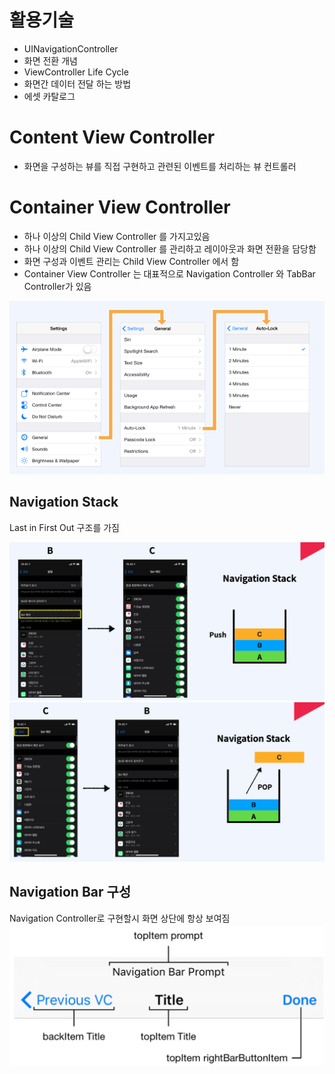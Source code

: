 # 활용기술
- UINavigationController 
- 화면 전환 개념 
- ViewController Life Cycle 
- 화면간 데이터 전달 하는 방법 
- 에셋 카탈로그

# Content View Controller
- 화면을 구성하는 뷰를 직접 구현하고 관련된 이벤트를 처리하는 뷰 컨트롤러

# Container View Controller
- 하나 이상의 Child View Controller 를 가지고있음
- 하나 이상의 Child View Controller 를 관리하고 레이아웃과 화면 전환을 담당함
- 화면 구성과 이벤트 관리는 Child View Controller 에서 함
- Container View Controller 는 대표적으로 Navigation Controller 와 TabBar Controller가 있음

![containerView](./img/containerView.png)

## Navigation Stack
Last in First Out 구조를 가짐<br>

![push](./img/navigationBarPush.png)<br>
![push](./img/navigationBarPop.png)

## Navigation Bar 구성
Navigation Controller로 구현할시 화면 상단에 항상 보여짐
![NavigationBar](./img/navigationBar.png)

